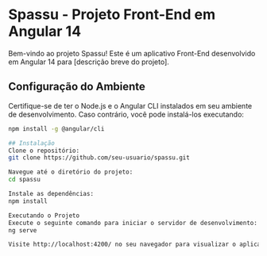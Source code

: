 # Spassu - Projeto Front-End em Angular 14

Bem-vindo ao projeto Spassu! Este é um aplicativo Front-End desenvolvido em Angular 14 para [descrição breve do projeto].

## Configuração do Ambiente

Certifique-se de ter o Node.js e o Angular CLI instalados em seu ambiente de desenvolvimento. Caso contrário, você pode instalá-los executando:

```bash
npm install -g @angular/cli

## Instalação
Clone o repositório:
git clone https://github.com/seu-usuario/spassu.git

Navegue até o diretório do projeto:
cd spassu

Instale as dependências:
npm install

Executando o Projeto
Execute o seguinte comando para iniciar o servidor de desenvolvimento:
ng serve

Visite http://localhost:4200/ no seu navegador para visualizar o aplicativo.



